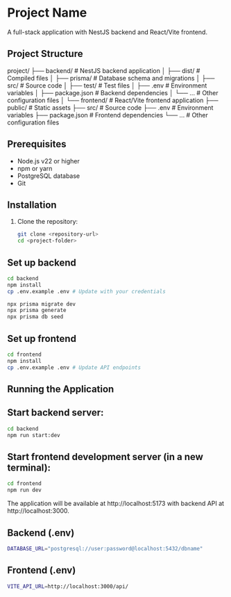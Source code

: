 # Project Name

A full-stack application with NestJS backend and React/Vite frontend.

## Project Structure

project/
├── backend/ # NestJS backend application
│ ├── dist/ # Compiled files
│ ├── prisma/ # Database schema and migrations
│ ├── src/ # Source code
│ ├── test/ # Test files
│ ├── .env # Environment variables
│ ├── package.json # Backend dependencies
│ └── ... # Other configuration files
│
└── frontend/ # React/Vite frontend application
├── public/ # Static assets
├── src/ # Source code
├── .env # Environment variables
├── package.json # Frontend dependencies
└── ... # Other configuration files

## Prerequisites

- Node.js v22 or higher
- npm or yarn
- PostgreSQL database
- Git

## Installation

1. Clone the repository:
   ```bash
   git clone <repository-url>
   cd <project-folder>
   ```

## Set up backend

```bash
cd backend
npm install
cp .env.example .env # Update with your credentials
```

```bash
npx prisma migrate dev
npx prisma generate
npx prisma db seed
```

## Set up frontend

```bash
cd frontend
npm install
cp .env.example .env # Update API endpoints
```

## Running the Application

## Start backend server:

```bash
cd backend
npm run start:dev
```

## Start frontend development server (in a new terminal):

```bash
cd frontend
npm run dev
```

The application will be available at http://localhost:5173 with backend API at http://localhost:3000.

## Backend (.env)

```bash
DATABASE_URL="postgresql://user:password@localhost:5432/dbname"
```

## Frontend (.env)

```bash
VITE_API_URL=http://localhost:3000/api/
```
